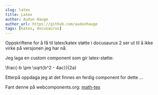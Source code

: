 ```yaml
---
slug: latex
title: Latex
author: Audun Hauge
author_url: https://github.com/audunhauge
tags: [katex, docusaurus]
---
```


Oppskriftene for å få til latex/katex støtte i docusaurus 2 ser ut til å ikke virke på 
versjonen jeg har nå.

Jeg laga en custom component som gir latex-støtte:

<la-tex>\frac{-b \pm \sqrt{b^2 - 4ac}}{2a}</la-tex>

Etterpå oppdaga jeg at det finnes en ferdig component for dette ... 

Fant denne på webcomponents.org:
[math-tex](https://www.webcomponents.org/element/mathiasbynens/math-tex)